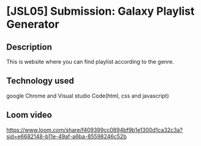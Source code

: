 # [JSL05] Submission: Galaxy Playlist Generator
## Description
This is website where you can find playlist according to the genre.

## Technology used
google Chrome and Visual studio Code(html, css and javascript)

## Loom video
https://www.loom.com/share/f409399cc0894bf9b1e1300d1ca32c3a?sid=e6682148-b11e-49af-a6ba-85598246c52b


